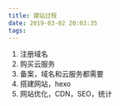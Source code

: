 ```yaml
---
title: 建站过程
date: 2019-03-02 20:03:35
tags:
---
```




1. 注册域名
2. 购买云服务
3. 备案，域名和云服务都需要
4. 搭建网站，hexo
5. 网站优化，CDN，SEO，统计



